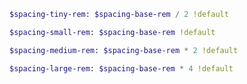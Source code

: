 ``` sass
$spacing-tiny-rem: $spacing-base-rem / 2 !default
```

``` sass
$spacing-small-rem: $spacing-base-rem !default
```

``` sass
$spacing-medium-rem: $spacing-base-rem * 2 !default
```

``` sass
$spacing-large-rem: $spacing-base-rem * 4 !default
```
